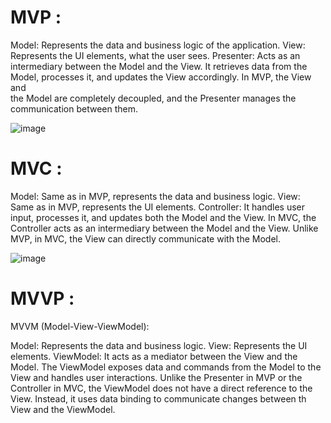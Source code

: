 # MVP :

  Model: Represents the data and business logic of the application.
  View: Represents the UI elements, what the user sees.
  Presenter: Acts as an intermediary between the Model and the View. It retrieves data from the Model, processes it, and updates the View accordingly. In MVP, the View and   
  the Model are completely decoupled, and the Presenter manages the communication between them.

  ![image](https://github.com/firassaada/Software-Architecture-Labs/assets/94303698/8b1be765-ce28-441f-921b-7ad35e1f7b8a)

# MVC :

  Model: Same as in MVP, represents the data and business logic.
  View: Same as in MVP, represents the UI elements.
  Controller: It handles user input, processes it, and updates both the Model and the View. In MVC, the Controller acts as an intermediary between the Model and the View.      Unlike MVP, in MVC, the View can directly communicate with the Model.

  ![image](https://github.com/firassaada/Software-Architecture-Labs/assets/94303698/6595363b-c90f-47f3-be01-9376a95edefd)

# MVVP :

MVVM (Model-View-ViewModel):

  Model: Represents the data and business logic.
  View: Represents the UI elements.
  ViewModel: It acts as a mediator between the View and the Model. The ViewModel exposes data and commands from the Model to the View and handles user interactions. Unlike     the Presenter in MVP or the Controller in MVC, the ViewModel does not have a direct reference to the View. Instead, it uses data binding to communicate changes between th    View and the ViewModel.
